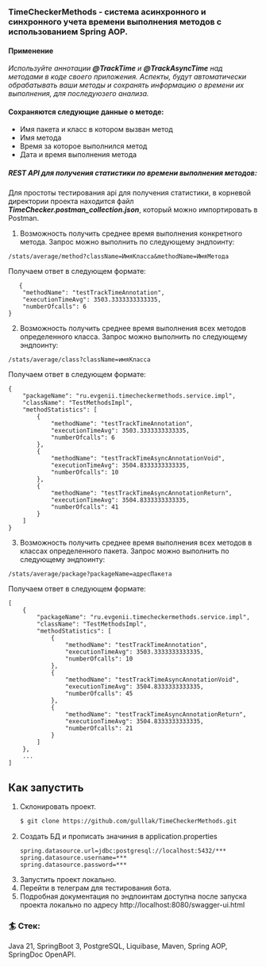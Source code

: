 ### TimeCheckerMethods - система асинхронного и синхронного учета времени выполнения методов с использованием Spring AOP.

#### Применение
_Используйте аннотации **@TrackTime** и **@TrackAsyncTime** над методами в коде своего приложения. Аспекты, будут автоматически обрабатывать ваши методы и сохранять информацию о времени их выполнения, для последуюзего анализа._


#### Сохраняются следующие данные о методе:
- Имя пакета и класс в котором вызван метод
- Имя метода
- Время за которое выполнился метод
- Дата и время выполнения метода

##### REST API для получения статистики по времени выполнения методов:

Для простоты тестирования api для получения статистики, в корневой директории проекта находится файл **_TimeChecker.postman_collection.json_**, который можно импортировать в Postman. 

1. Возможность получить среднее время выполнения конкретного метода.
Запрос можно выполнить по следующему эндпоинту:
```
/stats/average/method?className=ИмяКласса&methodName=ИмяМетода
```
Получаем ответ в следующем формате:
```
   {
    "methodName": "testTrackTimeAnnotation",
    "executionTimeAvg": 3503.3333333333335,
    "numberOfcalls": 6
}
   ```
2. Возможность получить среднее время выполнения всех методов определенного класса.
   Запрос можно выполнить по следующему эндпоинту:
```
/stats/average/class?className=имяКласса
```
Получаем ответ в следующем формате:
```
{
    "packageName": "ru.evgenii.timecheckermethods.service.impl",
    "className": "TestMethodsImpl",
    "methodStatistics": [
        {
            "methodName": "testTrackTimeAnnotation",
            "executionTimeAvg": 3503.3333333333335,
            "numberOfcalls": 6
        },
        {
            "methodName": "testTrackTimeAsyncAnnotationVoid",
            "executionTimeAvg": 3504.8333333333335,
            "numberOfcalls": 10
        },
        {
            "methodName": "testTrackTimeAsyncAnnotationReturn",
            "executionTimeAvg": 3504.8333333333335,
            "numberOfcalls": 41
        }
    ]
}
   ```

3. Возможность получить среднее время выполнения всех методов в классах определенного пакета.
   Запрос можно выполнить по следующему эндпоинту:
```
/stats/average/package?packageName=адресПакета
```
Получаем ответ в следующем формате:
```
[
    {
        "packageName": "ru.evgenii.timecheckermethods.service.impl",
        "className": "TestMethodsImpl",
        "methodStatistics": [
            {
                "methodName": "testTrackTimeAnnotation",
                "executionTimeAvg": 3503.3333333333335,
                "numberOfcalls": 10
            },
            {
                "methodName": "testTrackTimeAsyncAnnotationVoid",
                "executionTimeAvg": 3504.8333333333335,
                "numberOfcalls": 45
            },
            {
                "methodName": "testTrackTimeAsyncAnnotationReturn",
                "executionTimeAvg": 3504.8333333333335,
                "numberOfcalls": 21
            }
        ]
    },
    ...
]
   ```

## Как запустить

1. Склонировать проект.
    ```bash
   $ git clone https://github.com/gulllak/TimeCheckerMethods.git
   ```
2. Создать БД и прописать значиния в application.properties
    ```
   spring.datasource.url=jdbc:postgresql://localhost:5432/***
   spring.datasource.username=***
   spring.datasource.password=***
   ```
3. Запустить проект локально.
4. Перейти в телеграм для тестирования бота.
5. Подробная документация по эндпоинтам доступна после запуска проекта локально по адресу http://localhost:8080/swagger-ui.html

### 🏄 Стек:
Java 21, SpringBoot 3, PostgreSQL, Liquibase, Maven, Spring AOP, SpringDoc OpenAPI.
